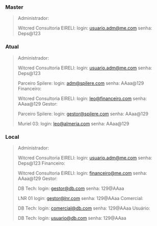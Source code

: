 ### Master
>Administrador: 
>
>	Witcred Consultoria EIRELI:
>	login: usuario.adm@me.com
>	senha: Deps@123
### Atual
>Administrador: 
>
>	Witcred Consultoria EIRELI:
>	login: usuario.adm@me.com
>	senha: Deps@123
>
>	Parceiro Spilere:
>	login: adm@spilere.com
>	senha: AAaa@129
>Financeiro: 
>
>	Witcred Consultoria EIRELI:
>	login: leo@financeiro.com
>	senha: AAaa@129
>Gestor: 
>
>	Parceiro Spilere:
>	login: gestor@spilere.com
>	senha: AAaa@129
>
>	Muriel 03:
>	login: leo@almeria.com
>	senha: AAaa@129
### Local
>Administrador: 
>
>	Witcred Consultoria EIRELI:
>	login: usuario.adm@me.com
>	senha: Deps@123
>Financeiro: 
>
>	Witcred Consultoria EIRELI:
>	login: financeiro@me.com
>	senha: AAaa@129
>Gestor: 
>
>	DB Tech:
>	login: gestor@db.com
>	senha: 129@AAaa
>
>	LNR 01
>	login: gestor@lnr.com
>	senha: 129@AAaa
>Comercial:
>
>	DB Tech:
>	login: comercial@db.com
>	senha: 129@AAaa
>Usuário:
>
>	DB Tech:
>	login: usuario@db.com
>	senha: 129@AAaa